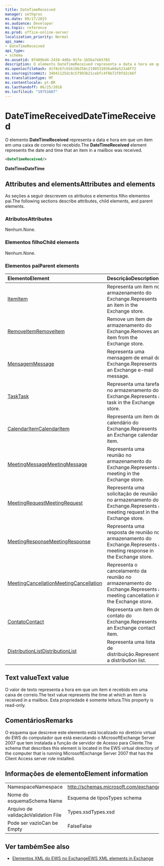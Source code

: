 ```yaml
---
title: DateTimeReceived
manager: sethgros
ms.date: 09/17/2015
ms.audience: Developer
ms.topic: reference
ms.prod: office-online-server
localization_priority: Normal
api_name:
- DateTimeReceived
api_type:
- schema
ms.assetid: 8f489bd4-2434-4d0a-91fe-1b5ba7eb5765
description: O elemento DateTimeReceived representa a data e hora em que um item em uma caixa de correio foi recebido.
ms.openlocfilehash: 41f8c67cb5619b258c2190532036a60a523a0ff2
ms.sourcegitcommit: 34041125dc8c5f993b21cebfc4f8b72f0fd2cb6f
ms.translationtype: MT
ms.contentlocale: pt-BR
ms.lasthandoff: 06/25/2018
ms.locfileid: "19751687"
---
```

# <a name="datetimereceived"></a><span data-ttu-id="7c89a-103">DateTimeReceived</span><span class="sxs-lookup"><span data-stu-id="7c89a-103">DateTimeReceived</span></span>

<span data-ttu-id="7c89a-104">O elemento **DateTimeReceived** representa a data e hora em que um item em uma caixa de correio foi recebido.</span><span class="sxs-lookup"><span data-stu-id="7c89a-104">The **DateTimeReceived** element represents the date and time that an item in a mailbox was received.</span></span> 
  
```xml
<DateTimeReceived/>
```

<span data-ttu-id="7c89a-105">**DateTime**</span><span class="sxs-lookup"><span data-stu-id="7c89a-105">**DateTime**</span></span>

## <a name="attributes-and-elements"></a><span data-ttu-id="7c89a-106">Attributes and elements</span><span class="sxs-lookup"><span data-stu-id="7c89a-106">Attributes and elements</span></span>

<span data-ttu-id="7c89a-107">As seções a seguir descrevem os atributos e elementos filho elementos pai.</span><span class="sxs-lookup"><span data-stu-id="7c89a-107">The following sections describe attributes, child elements, and parent elements.</span></span>
  
### <a name="attributes"></a><span data-ttu-id="7c89a-108">Atributos</span><span class="sxs-lookup"><span data-stu-id="7c89a-108">Attributes</span></span>

<span data-ttu-id="7c89a-109">Nenhum.</span><span class="sxs-lookup"><span data-stu-id="7c89a-109">None.</span></span>
  
### <a name="child-elements"></a><span data-ttu-id="7c89a-110">Elementos filho</span><span class="sxs-lookup"><span data-stu-id="7c89a-110">Child elements</span></span>

<span data-ttu-id="7c89a-111">Nenhum.</span><span class="sxs-lookup"><span data-stu-id="7c89a-111">None.</span></span>
  
### <a name="parent-elements"></a><span data-ttu-id="7c89a-112">Elementos pai</span><span class="sxs-lookup"><span data-stu-id="7c89a-112">Parent elements</span></span>

|<span data-ttu-id="7c89a-113">**Elemento**</span><span class="sxs-lookup"><span data-stu-id="7c89a-113">**Element**</span></span>|<span data-ttu-id="7c89a-114">**Descrição**</span><span class="sxs-lookup"><span data-stu-id="7c89a-114">**Description**</span></span>|
|:-----|:-----|
|[<span data-ttu-id="7c89a-115">Item</span><span class="sxs-lookup"><span data-stu-id="7c89a-115">Item</span></span>](item.md) <br/> |<span data-ttu-id="7c89a-116">Representa um item no armazenamento do Exchange.</span><span class="sxs-lookup"><span data-stu-id="7c89a-116">Represents an item in the Exchange store.</span></span>  <br/> |
|[<span data-ttu-id="7c89a-117">RemoveItem</span><span class="sxs-lookup"><span data-stu-id="7c89a-117">RemoveItem</span></span>](removeitem.md) <br/> |<span data-ttu-id="7c89a-118">Remove um item de armazenamento do Exchange.</span><span class="sxs-lookup"><span data-stu-id="7c89a-118">Removes an item from the Exchange store.</span></span>  <br/> |
|[<span data-ttu-id="7c89a-119">Mensagem</span><span class="sxs-lookup"><span data-stu-id="7c89a-119">Message</span></span>](message-ex15websvcsotherref.md) <br/> |<span data-ttu-id="7c89a-120">Representa uma mensagem de email do Exchange.</span><span class="sxs-lookup"><span data-stu-id="7c89a-120">Represents an Exchange e-mail message.</span></span>  <br/> |
|[<span data-ttu-id="7c89a-121">Task</span><span class="sxs-lookup"><span data-stu-id="7c89a-121">Task</span></span>](task.md) <br/> |<span data-ttu-id="7c89a-122">Representa uma tarefa no armazenamento do Exchange.</span><span class="sxs-lookup"><span data-stu-id="7c89a-122">Represents a task in the Exchange store.</span></span>  <br/> |
|[<span data-ttu-id="7c89a-123">CalendarItem</span><span class="sxs-lookup"><span data-stu-id="7c89a-123">CalendarItem</span></span>](calendaritem.md) <br/> |<span data-ttu-id="7c89a-124">Representa um item de calendário do Exchange.</span><span class="sxs-lookup"><span data-stu-id="7c89a-124">Represents an Exchange calendar item.</span></span>  <br/> |
|[<span data-ttu-id="7c89a-125">MeetingMessage</span><span class="sxs-lookup"><span data-stu-id="7c89a-125">MeetingMessage</span></span>](meetingmessage.md) <br/> |<span data-ttu-id="7c89a-126">Representa uma reunião no armazenamento do Exchange.</span><span class="sxs-lookup"><span data-stu-id="7c89a-126">Represents a meeting in the Exchange store.</span></span>  <br/> |
|[<span data-ttu-id="7c89a-127">MeetingRequest</span><span class="sxs-lookup"><span data-stu-id="7c89a-127">MeetingRequest</span></span>](meetingrequest.md) <br/> |<span data-ttu-id="7c89a-128">Representa uma solicitação de reunião no armazenamento do Exchange.</span><span class="sxs-lookup"><span data-stu-id="7c89a-128">Represents a meeting request in the Exchange store.</span></span>  <br/> |
|[<span data-ttu-id="7c89a-129">MeetingResponse</span><span class="sxs-lookup"><span data-stu-id="7c89a-129">MeetingResponse</span></span>](meetingresponse.md) <br/> |<span data-ttu-id="7c89a-130">Representa uma resposta de reunião no armazenamento do Exchange.</span><span class="sxs-lookup"><span data-stu-id="7c89a-130">Represents a meeting response in the Exchange store.</span></span>  <br/> |
|[<span data-ttu-id="7c89a-131">MeetingCancellation</span><span class="sxs-lookup"><span data-stu-id="7c89a-131">MeetingCancellation</span></span>](meetingcancellation.md) <br/> |<span data-ttu-id="7c89a-132">Representa o cancelamento da reunião no armazenamento do Exchange.</span><span class="sxs-lookup"><span data-stu-id="7c89a-132">Represents a meeting cancellation in the Exchange store.</span></span>  <br/> |
|[<span data-ttu-id="7c89a-133">Contato</span><span class="sxs-lookup"><span data-stu-id="7c89a-133">Contact</span></span>](contact.md) <br/> |<span data-ttu-id="7c89a-134">Representa um item de contato do Exchange.</span><span class="sxs-lookup"><span data-stu-id="7c89a-134">Represents an Exchange contact item.</span></span>  <br/> |
|[<span data-ttu-id="7c89a-135">DistributionList</span><span class="sxs-lookup"><span data-stu-id="7c89a-135">DistributionList</span></span>](distributionlist.md) <br/> |<span data-ttu-id="7c89a-136">Representa uma lista de distribuição.</span><span class="sxs-lookup"><span data-stu-id="7c89a-136">Represents a distribution list.</span></span>  <br/> |
   
## <a name="text-value"></a><span data-ttu-id="7c89a-137">Text value</span><span class="sxs-lookup"><span data-stu-id="7c89a-137">Text value</span></span>

<span data-ttu-id="7c89a-138">O valor de texto representa a hora em que um item é recebido em uma caixa de correio.</span><span class="sxs-lookup"><span data-stu-id="7c89a-138">The text value represents the time at which an item is received in a mailbox.</span></span> <span data-ttu-id="7c89a-139">Esta propriedade é somente leitura.</span><span class="sxs-lookup"><span data-stu-id="7c89a-139">This property is read-only.</span></span>
  
## <a name="remarks"></a><span data-ttu-id="7c89a-140">Comentários</span><span class="sxs-lookup"><span data-stu-id="7c89a-140">Remarks</span></span>

<span data-ttu-id="7c89a-141">O esquema que descreve este elemento está localizado no diretório virtual do EWS do computador que está executando o MicrosoftExchange Server 2007 que tem instalada a função de servidor de Acesso para Cliente.</span><span class="sxs-lookup"><span data-stu-id="7c89a-141">The schema that describes this element is located in the EWS virtual directory of the computer that is running MicrosoftExchange Server 2007 that has the Client Access server role installed.</span></span>
  
## <a name="element-information"></a><span data-ttu-id="7c89a-142">Informações de elemento</span><span class="sxs-lookup"><span data-stu-id="7c89a-142">Element information</span></span>

|||
|:-----|:-----|
|<span data-ttu-id="7c89a-143">Namespace</span><span class="sxs-lookup"><span data-stu-id="7c89a-143">Namespace</span></span>  <br/> |http://schemas.microsoft.com/exchange/services/2006/types  <br/> |
|<span data-ttu-id="7c89a-144">Nome do esquema</span><span class="sxs-lookup"><span data-stu-id="7c89a-144">Schema Name</span></span>  <br/> |<span data-ttu-id="7c89a-145">Esquema de tipos</span><span class="sxs-lookup"><span data-stu-id="7c89a-145">Types schema</span></span>  <br/> |
|<span data-ttu-id="7c89a-146">Arquivo de validação</span><span class="sxs-lookup"><span data-stu-id="7c89a-146">Validation File</span></span>  <br/> |<span data-ttu-id="7c89a-147">Types.xsd</span><span class="sxs-lookup"><span data-stu-id="7c89a-147">Types.xsd</span></span>  <br/> |
|<span data-ttu-id="7c89a-148">Pode ser vazio</span><span class="sxs-lookup"><span data-stu-id="7c89a-148">Can be Empty</span></span>  <br/> |<span data-ttu-id="7c89a-149">False</span><span class="sxs-lookup"><span data-stu-id="7c89a-149">False</span></span>  <br/> |
   
## <a name="see-also"></a><span data-ttu-id="7c89a-150">Ver também</span><span class="sxs-lookup"><span data-stu-id="7c89a-150">See also</span></span>

- [<span data-ttu-id="7c89a-151">Elementos XML do EWS no Exchange</span><span class="sxs-lookup"><span data-stu-id="7c89a-151">EWS XML elements in Exchange</span></span>](ews-xml-elements-in-exchange.md)

